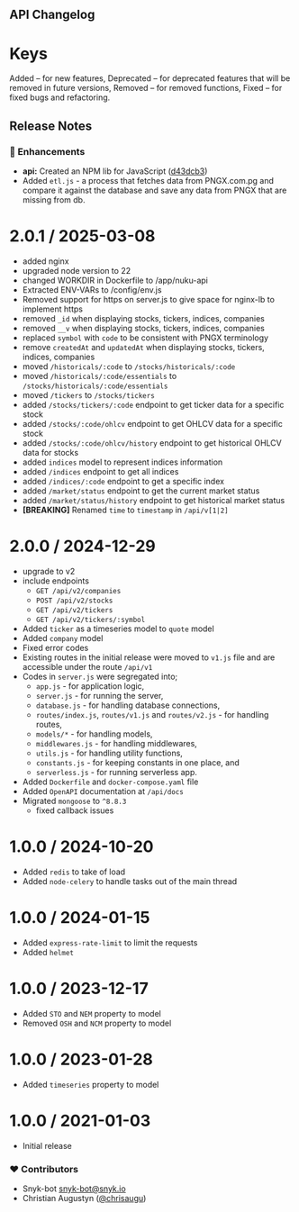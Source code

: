 ## API Changelog

Keys
===========
Added – for new features,
Deprecated – for deprecated features that will be removed in future versions,
Removed – for removed functions,
Fixed – for fixed bugs and refactoring.

## Release Notes

<!-- ### v2.1.0 (2025-03-08)
- removed `_id` when displaying stocks, tickers, indices, companies
- removed `__v` when displaying stocks, tickers, indices, companies
- replaced `symbol` with `code` to be consistent with PNGX terminology
- remove `createdAt` and `updatedAt` when displaying stocks, tickers, indices, companies
- moved `/historicals/:code` to `/stocks/historicals/:code`
- moved `/historicals/:code/essentials` to `/stocks/historicals/:code/essentials`
- moved `/tickers` to `/stocks/tickers`
- added `/stocks/tickers/:code` endpoint to get ticker data for a specific stock
- added `/stocks/:code/ohlcv` endpoint to get OHLCV data for a specific stock
- added `/stocks/:code/ohlcv/history` endpoint to get historical OHLCV data for stocks
- added `indices` model to represent indices information
- added `/indices` endpoint to get all indices
- added `/indices/:code` endpoint to get a specific index
- added `/market/status` endpoint to get the current market status
- added `/market/status/history` endpoint to get historical market status
- [BREAKING] Renamed `time` to `timestamp` in `/api/v[1|2]` -->


<!-- ### v2.0.0 (2024-07-01)   -->
<!-- - [BREAKING] Removed `full_name` from `/users`.   -->
<!-- - Added `first_name` and `last_name`. -->
<!-- - Added `/api/v2/companies` endpoint to get all companies.  
- Added `/api/v2/stocks` endpoint to get all stocks.
- Added `/api/v2/tickers` endpoint to get all tickers.  
- Added `/api/v2/tickers/:symbol` endpoint to get a specific ticker.
- Added `ticker` as a timeseries model to `quote` model.  
- Added `company` model to represent company information.
- Fixed error codes for better clarity.  
- Segregated existing routes into `v1.js` and `v2.js` files
- Existing routes in the initial release were moved to `v1.js` file and are accessible under the route `/api/v1`.
- Codes in `server.js` were segregated into:
  - `app.js` - for application logic,
  - `server.js` - for running the server,
  - `database.js` - for handling database connections,
  - `routes/index.js`, `routes/v1.js` and `routes/v2.js` - for handling routes,
  - `models/*` - for handling models,
  - `middlewares.js` - for handling middlewares,
  - `utils.js` - for handling utility functions,
  - `constants.js` - for keeping constants in one place, and
  - `serverless.js` - for running serverless app. -->

### 🚀 Enhancements
- **api:** Created an NPM lib for JavaScript ([d43dcb3](https://github.com/chrisaugu/pngx-api/commit/d43dcb3))
- Added `etl.js` - a process that fetches data from PNGX.com.pg and compare it against the database and save any data from PNGX that are missing from db.
<!-- - Added `webhook.js` - to allow external connections into the system to receive payloads -->
<!-- - Added `ws.js` - websocket addon to receive stock data in real-time -->
<!-- - Added `sse.js` - websocket addon to send events to clients -->

<!-- ### 🩹 Fixes

- Uncomment loop to iterate through the dataset and add all the data to the db ([77d96bd](https://github.com/chrisaugu/pngx-api/commit/77d96bd))
- Comment loop out ([8582d17](https://github.com/chrisaugu/pngx-api/commit/8582d17))
- Fixed query issues ([69d6756](https://github.com/chrisaugu/pngx-api/commit/69d6756))
- Fixed date issues on clevercloud.io ([b712a34](https://github.com/chrisaugu/pngx-api/commit/b712a34))
- Fixed winston issues ([e641c8a](https://github.com/chrisaugu/pngx-api/commit/e641c8a))
- Added missing dependencies ([b98bacd](https://github.com/chrisaugu/pngx-api/commit/b98bacd))
- Removed unused boxen dependency ([d7af0cf](https://github.com/chrisaugu/pngx-api/commit/d7af0cf))
- Package.json & package-lock.json to reduce vulnerabilities ([8c1fb70](https://github.com/chrisaugu/pngx-api/commit/8c1fb70))
- Upgrade winston from 3.15.0 to 3.17.0 ([02b89fa](https://github.com/chrisaugu/pngx-api/commit/02b89fa))
- Upgrade marked from 14.1.3 to 14.1.4 ([e1f0b3a](https://github.com/chrisaugu/pngx-api/commit/e1f0b3a))

### 📖 Documentation

- Made changes to the documentation ([0cbe2cf](https://github.com/chrisaugu/pngx-api/commit/0cbe2cf))
- **api:** Updated the docs ([d76cce4](https://github.com/chrisaugu/pngx-api/commit/d76cce4))
- Updated Readme file ([e11c0ab](https://github.com/chrisaugu/pngx-api/commit/e11c0ab)) -->


2.0.1 / 2025-03-08
==================
  * added nginx
  * upgraded node version to 22
  * changed WORKDIR in Dockerfile to /app/nuku-api
  * Extracted ENV-VARs to /config/env.js
  * Removed support for https on server.js to give space for nginx-lb to implement https
  * removed `_id` when displaying stocks, tickers, indices, companies
  * removed `__v` when displaying stocks, tickers, indices, companies
  * replaced `symbol` with `code` to be consistent with PNGX terminology
  * remove `createdAt` and `updatedAt` when displaying stocks, tickers, indices, companies
  * moved `/historicals/:code` to `/stocks/historicals/:code`
  * moved `/historicals/:code/essentials` to `/stocks/historicals/:code/essentials`
  * moved `/tickers` to `/stocks/tickers`
  * added `/stocks/tickers/:code` endpoint to get ticker data for a specific stock
  * added `/stocks/:code/ohlcv` endpoint to get OHLCV data for a specific stock
  * added `/stocks/:code/ohlcv/history` endpoint to get historical OHLCV data for stocks
  * added `indices` model to represent indices information
  * added `/indices` endpoint to get all indices
  * added `/indices/:code` endpoint to get a specific index
  * added `/market/status` endpoint to get the current market status
  * added `/market/status/history` endpoint to get historical market status
  * **[BREAKING]** Renamed `time` to `timestamp` in `/api/v[1|2]`

2.0.0 / 2024-12-29
==================
  * upgrade to v2
  * include endpoints
    - `GET /api/v2/companies`
    - `POST /api/v2/stocks`
    - `GET /api/v2/tickers`
    - `GET /api/v2/tickers/:symbol`
  * Added `ticker` as a timeseries model to `quote` model
  * Added `company` model 
  * Fixed error codes
  * Existing routes in the initial release were moved to `v1.js` file and are accessible under the route `/api/v1`
  * Codes in `server.js` were segregated into; 
    - `app.js` - for application logic, 
    - `server.js` - for running the server, 
    - `database.js` - for handling database connections, 
    - `routes/index.js`, `routes/v1.js` and `routes/v2.js` - for handling routes, 
    - `models/*` - for handling models, 
    - `middlewares.js` - for handling middlewares, 
    - `utils.js` - for handling utility functions, 
    - `constants.js` - for keeping constants in one place, and 
    - `serverless.js` - for running serverless app.
  * Added `Dockerfile` and `docker-compose.yaml` file
  * Added `OpenAPI` documentation at `/api/docs`
  * Migrated `mongoose` to `^8.8.3`
    - fixed callback issues

1.0.0 / 2024-10-20
==================
  * Added `redis` to take of load
  * Added `node-celery` to handle tasks out of the main thread 

1.0.0 / 2024-01-15
==================
  * Added `express-rate-limit` to limit the requests
  * Added `helmet`

1.0.0 / 2023-12-17
==================
  * Added `STO` and `NEM` property to model
  * Removed `OSH` and `NCM` property to model

1.0.0 / 2023-01-28
==================
  * Added `timeseries` property to model

<!-- 4.17.1 / 2019-05-25
===================
  * Revert "Improve error message for `null`/`undefined` to `res.status`"

4.17.0 / 2019-05-16
===================

  * Add `express.raw` to parse bodies into `Buffer`
  * Add `express.text` to parse bodies into string
  * Improve error message for non-strings to `res.sendFile`
  * Improve error message for `null`/`undefined` to `res.status`
  * Support multiple hosts in `X-Forwarded-Host`
  * deps: accepts@~1.3.7
  * deps: body-parser@1.19.0
    - Add encoding MIK
    - Add petabyte (`pb`) support
    - Fix parsing array brackets after index
    - deps: bytes@3.1.0
    - deps: http-errors@1.7.2
    - deps: iconv-lite@0.4.24
    - deps: qs@6.7.0
    - deps: raw-body@2.4.0
    - deps: type-is@~1.6.17
  * deps: content-disposition@0.5.3
  * deps: cookie@0.4.0
    - Add `SameSite=None` support
  * deps: finalhandler@~1.1.2
    - Set stricter `Content-Security-Policy` header
    - deps: parseurl@~1.3.3
    - deps: statuses@~1.5.0
  * deps: parseurl@~1.3.3
  * deps: proxy-addr@~2.0.5
    - deps: ipaddr.js@1.9.0
  * deps: qs@6.7.0
    - Fix parsing array brackets after index
  * deps: range-parser@~1.2.1
  * deps: send@0.17.1
    - Set stricter CSP header in redirect & error responses
    - deps: http-errors@~1.7.2
    - deps: mime@1.6.0
    - deps: ms@2.1.1
    - deps: range-parser@~1.2.1
    - deps: statuses@~1.5.0
    - perf: remove redundant `path.normalize` call
  * deps: serve-static@1.14.1
    - Set stricter CSP header in redirect response
    - deps: parseurl@~1.3.3
    - deps: send@0.17.1
  * deps: setprototypeof@1.1.1
  * deps: statuses@~1.5.0
    - Add `103 Early Hints`
  * deps: type-is@~1.6.18
    - deps: mime-types@~2.1.24
    - perf: prevent internal `throw` on invalid type

4.16.4 / 2018-10-10
===================

  * Fix issue where `"Request aborted"` may be logged in `res.sendfile`
  * Fix JSDoc for `Router` constructor
  * deps: body-parser@1.18.3
    - Fix deprecation warnings on Node.js 10+
    - Fix stack trace for strict json parse error
    - deps: depd@~1.1.2
    - deps: http-errors@~1.6.3
    - deps: iconv-lite@0.4.23
    - deps: qs@6.5.2
    - deps: raw-body@2.3.3
    - deps: type-is@~1.6.16
  * deps: proxy-addr@~2.0.4
    - deps: ipaddr.js@1.8.0
  * deps: qs@6.5.2
  * deps: safe-buffer@5.1.2 -->


1.0.0 / 2021-01-03
==================
  * Initial release


### ❤️ Contributors

- Snyk-bot <snyk-bot@snyk.io>
- Christian Augustyn ([@chrisaugu](http://github.com/chrisaugu))

